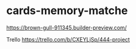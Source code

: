 # cards-memory-matche
https://brown-gull-911345.builder-preview.com/

Trello 
https://trello.com/b/CXEYLjSp/444-project
